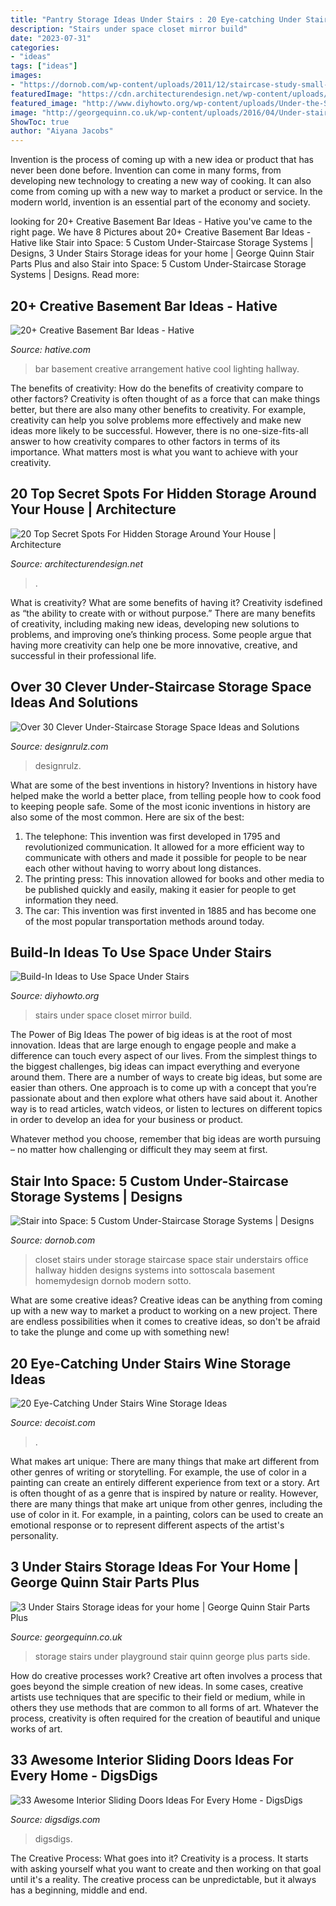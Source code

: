 ```yaml
---
title: "Pantry Storage Ideas Under Stairs : 20 Eye-catching Under Stairs Wine Storage Ideas"
description: "Stairs under space closet mirror build"
date: "2023-07-31"
categories:
- "ideas"
tags: ["ideas"]
images:
- "https://dornob.com/wp-content/uploads/2011/12/staircase-study-small-office.jpg"
featuredImage: "https://cdn.architecturendesign.net/wp-content/uploads/2014/09/Top-Secret-Spots-For-Hidden-Storage-16.jpg"
featured_image: "http://www.diyhowto.org/wp-content/uploads/Under-the-Stairs-Mirror-Closet-20-Build-In-Ideas-to-Use-Space-Under-Stairs-DIYHowto.jpg"
image: "http://georgequinn.co.uk/wp-content/uploads/2016/04/Under-stairs-storage-playground-solution-George-Quinn-Stair-Parts-Plus-3.jpg"
ShowToc: true
author: "Aiyana Jacobs"
---
```



Invention is the process of coming up with a new idea or product that has never been done before. Invention can come in many forms, from developing new technology to creating a new way of cooking. It can also come from coming up with a new way to market a product or service. In the modern world, invention is an essential part of the economy and society.

	

		
looking for 20+ Creative Basement Bar Ideas - Hative you've came to the right page. We have 8 Pictures about 20+ Creative Basement Bar Ideas - Hative like Stair into Space: 5 Custom Under-Staircase Storage Systems | Designs, 3 Under Stairs Storage ideas for your home | George Quinn Stair Parts Plus and also Stair into Space: 5 Custom Under-Staircase Storage Systems | Designs. Read more:
		
    
## 20+ Creative Basement Bar Ideas - Hative

<img loading=lazy src="https://hative.com/wp-content/uploads/2014/05/basement-bar-ideas/13-wall-arrangement.jpg" onerror="this.onerror=null;this.src='https://tse1.mm.bing.net/th?id=OIP.cFNCNa6iVc-TO7xSlDm1QQHaJ3&amp;pid=15.1';" alt="20+ Creative Basement Bar Ideas - Hative">

_Source: hative.com_

>bar basement creative arrangement hative cool lighting hallway. 

	

The benefits of creativity: How do the benefits of creativity compare to other factors?
Creativity is often thought of as a force that can make things better, but there are also many other benefits to creativity. For example, creativity can help you solve problems more effectively and make new ideas more likely to be successful. However, there is no one-size-fits-all answer to how creativity compares to other factors in terms of its importance. What matters most is what you want to achieve with your creativity.

    
## 20 Top Secret Spots For Hidden Storage Around Your House | Architecture

<img loading=lazy src="https://cdn.architecturendesign.net/wp-content/uploads/2014/09/Top-Secret-Spots-For-Hidden-Storage-16.jpg" onerror="this.onerror=null;this.src='https://tse3.mm.bing.net/th?id=OIP.3Hmtsn3wYj-7DIJiKOtkBwHaLK&amp;pid=15.1';" alt="20 Top Secret Spots For Hidden Storage Around Your House | Architecture">

_Source: architecturendesign.net_

>. 

	

What is creativity? What are some benefits of having it?
Creativity isdefined as “the ability to create with or without purpose.” There are many benefits of creativity, including making new ideas, developing new solutions to problems, and improving one’s thinking process. Some people argue that having more creativity can help one be more innovative, creative, and successful in their professional life.

    
## Over 30 Clever Under-Staircase Storage Space Ideas And Solutions

<img loading=lazy src="https://cdn.designrulz.com/wp-content/uploads/2012/03/designrulz-stairs-storage-23.jpg" onerror="this.onerror=null;this.src='https://tse1.mm.bing.net/th?id=OIP.RGrX0FUa4ECs-XMN2gDzfwHaKl&amp;pid=15.1';" alt="Over 30 Clever Under-Staircase Storage Space Ideas and Solutions">

_Source: designrulz.com_

>designrulz. 

	

What are some of the best inventions in history?
Inventions in history have helped make the world a better place, from telling people how to cook food to keeping people safe. Some of the most iconic inventions in history are also some of the most common. Here are six of the best: 
1. The telephone: This invention was first developed in 1795 and revolutionized communication. It allowed for a more efficient way to communicate with others and made it possible for people to be near each other without having to worry about long distances. 
2. The printing press: This innovation allowed for books and other media to be published quickly and easily, making it easier for people to get information they need. 
3. The car: This invention was first invented in 1885 and has become one of the most popular transportation methods around today.

    
## Build-In Ideas To Use Space Under Stairs

<img loading=lazy src="http://www.diyhowto.org/wp-content/uploads/Under-the-Stairs-Mirror-Closet-20-Build-In-Ideas-to-Use-Space-Under-Stairs-DIYHowto.jpg" onerror="this.onerror=null;this.src='https://tse2.mm.bing.net/th?id=OIP.1XAMW79T4_wh-98fS4RoewHaJ8&amp;pid=15.1';" alt="Build-In Ideas to Use Space Under Stairs">

_Source: diyhowto.org_

>stairs under space closet mirror build. 

	

The Power of Big Ideas
The power of big ideas is at the root of most innovation. Ideas that are large enough to engage people and make a difference can touch every aspect of our lives. From the simplest things to the biggest challenges, big ideas can impact everything and everyone around them.
There are a number of ways to create big ideas, but some are easier than others. One approach is to come up with a concept that you’re passionate about and then explore what others have said about it. Another way is to read articles, watch videos, or listen to lectures on different topics in order to develop an idea for your business or product.

Whatever method you choose, remember that big ideas are worth pursuing – no matter how challenging or difficult they may seem at first.

    
## Stair Into Space: 5 Custom Under-Staircase Storage Systems | Designs

<img loading=lazy src="https://dornob.com/wp-content/uploads/2011/12/staircase-study-small-office.jpg" onerror="this.onerror=null;this.src='https://tse2.mm.bing.net/th?id=OIP.Et6z9enDMvjDKcRPcnDPNAAAAA&amp;pid=15.1';" alt="Stair into Space: 5 Custom Under-Staircase Storage Systems | Designs">

_Source: dornob.com_

>closet stairs under storage staircase space stair understairs office hallway hidden designs systems into sottoscala basement homemydesign dornob modern sotto. 

	

What are some creative ideas?
Creative ideas can be anything from coming up with a new way to market a product to working on a new project. There are endless possibilities when it comes to creative ideas, so don't be afraid to take the plunge and come up with something new!

    
## 20 Eye-Catching Under Stairs Wine Storage Ideas

<img loading=lazy src="https://cdn.decoist.com/wp-content/uploads/2015/11/Unique-Mediterranean-wine-cellar-with-rustic-charm.jpg" onerror="this.onerror=null;this.src='https://tse4.mm.bing.net/th?id=OIP.kSPP_C-fY4I_Uz4ii-yRHAHaLI&amp;pid=15.1';" alt="20 Eye-Catching Under Stairs Wine Storage Ideas">

_Source: decoist.com_

>. 

	

What makes art unique: There are many things that make art different from other genres of writing or storytelling. For example, the use of color in a painting can create an entirely different experience from text or a story.
Art is often thought of as a genre that is inspired by nature or reality. However, there are many things that make art unique from other genres, including the use of color in it. For example, in a painting, colors can be used to create an emotional response or to represent different aspects of the artist's personality.

    
## 3 Under Stairs Storage Ideas For Your Home | George Quinn Stair Parts Plus

<img loading=lazy src="http://georgequinn.co.uk/wp-content/uploads/2016/04/Under-stairs-storage-playground-solution-George-Quinn-Stair-Parts-Plus-3.jpg" onerror="this.onerror=null;this.src='https://tse3.mm.bing.net/th?id=OIP.Xfmd-iYRPaOtuJWJD9NLeQHaJ4&amp;pid=15.1';" alt="3 Under Stairs Storage ideas for your home | George Quinn Stair Parts Plus">

_Source: georgequinn.co.uk_

>storage stairs under playground stair quinn george plus parts side. 

	

How do creative processes work?
Creative art often involves a process that goes beyond the simple creation of new ideas. In some cases, creative artists use techniques that are specific to their field or medium, while in others they use methods that are common to all forms of art. Whatever the process, creativity is often required for the creation of beautiful and unique works of art.

    
## 33 Awesome Interior Sliding Doors Ideas For Every Home - DigsDigs

<img loading=lazy src="https://www.digsdigs.com/photos/awesome-interior-sliding-doors-ideas-for-every-home-1.jpg" onerror="this.onerror=null;this.src='https://tse2.mm.bing.net/th?id=OIP.EfvWo9JLoBlSfOA76AW6zwHaJS&amp;pid=15.1';" alt="33 Awesome Interior Sliding Doors Ideas For Every Home - DigsDigs">

_Source: digsdigs.com_

>digsdigs. 

	

The Creative Process: What goes into it?
Creativity is a process. It starts with asking yourself what you want to create and then working on that goal until it's a reality. The creative process can be unpredictable, but it always has a beginning, middle and end.

